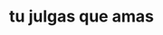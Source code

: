 ---
layout: work
title: tu julgas que amas
inst: for piano
dur: 3
image: /assets/images/tjqa.jpeg
soundcloud: https://w.soundcloud.com/player/?url=https%3A//api.soundcloud.com/tracks/348574893&auto_play=false&hide_related=false&show_comments=true&show_user=true&show_reposts=false&show_teaser=true&visual=true"
comm: Antena 2/RTP, for Prémio Jovens Músicos 2016.
prem: 28/06/2016, Salão Nobre do Conservatório Nacional, Lisboa
categories: solo
---
